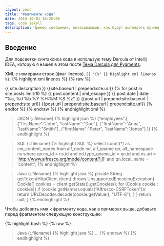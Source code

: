 ```yaml
---
layout: post
title: "Фрагменты кода"
date: 2016-10-01 16:25:06
tags: code jekyll
description: Пример сообщения, показывающий, как будут выглядеть примеры кода
---
```


## Введение

Для подсветки синтаксиса кода я использую тему Darcula от Intellij IDEA, которую я нашёл в этом посте [Тема Darcula для Pygments](http://smasue.github.io/pygments-darcula).

XML с номерами строк (флаг linenos), `{{ "{%" }} highlight xml linenos %}`:
{% highlight xml linenos %}
{% raw %}
<?xml version="1.0" encoding="UTF-8"?>
<rss version="2.0" xmlns:atom="http://www.w3.org/2005/Atom">
  <channel>
    <title>{{ site.name }}</title>
    <description>{{ site.description }}</description>
    <link>{{site.baseurl | prepend:site.url}}</link>
    <atom:link href="{{site.baseurl | prepend:site.url}}/feed.xml" rel="self" type="application/rss+xml" />
    {% for post in site.posts limit:10 %}
      <item>
        <title>{{ post.title }}</title>
        <description>{{ post.content | xml_escape }}</description>
        <pubDate>{{ post.date | date: "%a, %d %b %Y %H:%M:%S %z" }}</pubDate>
        <link>{{post.url | prepend:site.baseurl | prepend:site.url}}</link>
        <guid isPermaLink="true">{{post.url | prepend:site.baseurl | prepend:site.url}}</guid>
      </item>
    {% endfor %}
  </channel>
</rss>
{% endraw %}
{% endhighlight xml %}

>JSON
{:.filename}
{% highlight json %}
{"employees":[
    {"firstName":"John", "lastName":"Doe"},
    {"firstName":"Anna", "lastName":"Smith"},
    {"firstName":"Peter", "lastName":"Jones"}
]}
{% endhighlight %}

>SQL
{:.filename}
{% highlight SQL %}
select count(*) as cm_content_nodes
from alf_node nd, alf_qname qn, alf_namespace ns
where qn.ns_id = ns.id
  and nd.type_qname_id = qn.id
  and ns.uri = 'http://www.alfresco.org/model/content/1.0'
  and qn.local_name = 'content';
{% endhighlight %}

>Java
{:.filename}
{% highlight java %}
private String getToken(HttpClient client) throws UnsupportedEncodingException{
  Cookie[] cookies = client.getState().getCookies();
  for (Cookie cookie : cookies){
    if (cookie.getName().equals("Alfresco-CSRFToken")){
      return URLDecoder.decode(cookie.getValue(), "UTF-8");
    }
  }
  return null;
}
{% endhighlight %}

Чтобы добавить имя к фрагменту кода, как в примерах выше, добавьте перед фрагментом следующую конструкцию:

{% highlight bash %}
{% raw %}
>Java
{:.filename}
{% highlight java %}
...
{% endraw %}
{% endhighlight %}
